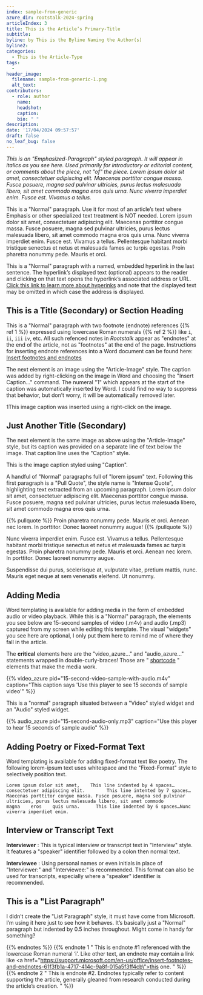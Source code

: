 ```yaml
---
index: sample-from-generic
azure_dir: rootstalk-2024-spring
articleIndex: 3
title: This is the Article’s Primary-Title
subtitle: 
byline: by This is the Byline Naming the Author(s)
byline2: 
categories: 
  - This is the Article-Type
tags: 
  - 
header_image: 
  filename: sample-from-generic-1.png
  alt_text: 
contributors: 
  - role: author 
    name: 
    headshot: 
    caption: 
    bio: " "
description: 
date: '17/04/2024 09:57:57'
draft: false 
no_leaf_bug: false
---
```


_This is an "Emphasized-Paragraph" styled paragraph. It will appear in italics as you see
 here. Used primarily for introductory or editorial content, or comments about the piece, not "of" the piece. Lorem
 ipsum dolor sit amet, consectetuer adipiscing elit. Maecenas porttitor congue massa. Fusce posuere, magna sed pulvinar
 ultricies, purus lectus malesuada libero, sit amet commodo magna eros quis urna. Nunc viverra imperdiet enim. Fusce
 est. Vivamus a tellus._

 This is a "Normal" paragraph. Use it for most of an article’s text where Emphasis or other specialized text treatment
 is NOT needed. Lorem ipsum dolor sit amet, consectetuer adipiscing elit. Maecenas porttitor congue massa. Fusce
 posuere, magna sed pulvinar ultricies, purus lectus malesuada libero, sit amet commodo magna eros quis urna. Nunc
 viverra imperdiet enim. Fusce est. Vivamus a tellus. Pellentesque habitant morbi tristique senectus et netus et
 malesuada fames ac turpis egestas. Proin pharetra nonummy pede. Mauris et orci.




 This is a "Normal" paragraph with a named, embedded hyperlink in the last sentence. The hyperlink’s displayed text
 (optional) appears to the reader and clicking on that text opens the hyperlink’s associated address or URL.
 [Click
 this link to learn more about hyperinks](https://support.microsoft.com/en-us/office/embed-or-link-to-a-file-in-word-8d1a0ffd-956d-4368-887c-b374237b8d3a) 
 and note that the displayed text may be omitted in which case the
 address is displayed.



## This is a Title (Secondary) or Section Heading

 This is a "Normal" paragraph with two footnote (endnote) references
 {{% ref 1 %}}
 expressed using lowercase Roman numerals
 {{% ref 2 %}}
 like `i`, `ii`, `iii` `iv`, etc. All such refenced notes in
 *Rootstalk* 
 appear as "endnotes" at the end of the article, not as "footnotes" at the end of the page. Instructions for inserting
 endnote references into a Word document can be found here:
 [Insert
 footnotes and endnotes](https://support.microsoft.com/en-us/office/insert-footnotes-and-endnotes-61f3fb1a-4717-414c-9a8f-015a5f3ff4cb) 




 The next element is an image using the "Article-Image" style. The caption was added by right-clicking on the image in
 Word and choosing the "Insert Caption…" command. The numeral "1" which appears at the start of the caption was
 automatically inserted by Word. I could find no way to suppress that behavior, but don’t worry, it will be
 automatically removed later.




 1This image caption was inserted using a right-click on the image.

## Just Another Title (Secondary)

 The next element is the same image as above using the "Article-Image" style, but its caption was provided on a
 separate line of text below the image. That caption line uses the "Caption" style.




 This is the image caption styled using "Caption".


 A handful of "Normal" paragraphs full of "lorem ipsum" text. Following this first paragraph is a "Pull Quote", the
 style name is "Intense Quote", highlighting text extracted from an upcoming paragraph. Lorem ipsum dolor sit amet,
 consectetuer adipiscing elit. Maecenas porttitor congue massa. Fusce posuere, magna sed pulvinar ultricies, purus
 lectus malesuada libero, sit amet commodo magna eros quis urna.



{{% pullquote %}}
Proin pharetra nonummy pede. Mauris et orci. Aenean nec lorem. In porttitor. Donec laoreet
 nonummy augue!
{{% /pullquote %}}

 Nunc viverra imperdiet enim. Fusce est. Vivamus a tellus. Pellentesque habitant morbi tristique senectus et netus et
 malesuada fames ac turpis egestas. Proin pharetra nonummy pede. Mauris et orci. Aenean nec lorem. In porttitor. Donec
 laoreet nonummy augue.




 Suspendisse dui purus, scelerisque at, vulputate vitae, pretium mattis, nunc. Mauris eget neque at sem venenatis
 eleifend. Ut nonummy.



## Adding Media

 Word templating is available for adding media in the form of embedded audio or video playback. While this is a
 "Normal" paragraph, the elements you see below are 15-second samples of video (.m4v) and audio (.mp3) captured from my
 screen while editing this template. The visual "widgets" you see here are optional, I only put them here to remind me
 of where they fall in the article.




 The
 **critical** 
 elements here are the "video_azure…" and "audio_azure…" statements wrapped in
 double-curly-braces! Those are "
 [shortcode](https://gohugo.io/content-management/shortcodes/) 
 " elements
 that make the media work.



{{% video_azure pid="15-second-video-sample-with-audio.m4v" caption="This caption says 'Use this player to see 15 seconds of sample video'" %}}

 This is a "normal" paragraph situated between a "Video" styled widget and an "Audio" styled widget.



{{% audio_azure pid="15-second-audio-only.mp3" caption="Use this player to hear 15 seconds of sample audio" %}}




## Adding Poetry or Fixed-Format Text

 Word templating is available for adding fixed-format text like poetry. The following lorem-ipsum text uses whitespace
 and the "Fixed-Format" style to selectively position text.




```
Lorem ipsum dolor sit amet,    This line indented by 4 spaces…consectetuer adipiscing elit.        This line intented by 7 spaces…Maecenas porttitor congue massa. Fusce posuere, magna sed pulvinar ultricies, purus lectus malesuada libero, sit amet commodo magna    eros    quis urna.      This line indented by 6 spaces…Nunc viverra imperdiet enim.
```

## Interview or Transcript Text

**Interviewer** 
 : This is typical interview or transcript text in "Interview" style. It features a
 "speaker" identifier followed by a colon then normal text.




**Interviewee** 
 : Using personal names or even initials in place of "Interviewer:" and
 "Interviewee:" is recommended. This format can also be used for transcripts, especially where a "speaker" identifier
 is recommended.



## This is a "List Paragraph"

 I didn’t create the "List Paragraph" style, it must have come from Microsoft. I’m using it
 here just to see how it behaves. It’s basically just a "Normal" paragraph but indented by 0.5 inches throughout. Might
 come in handy for something?



{{% endnotes %}} 
{{% endnote 1 " This is endnote #1 referenced with the lowercase Roman numeral ‘i’. Like other text, an endnote may contain a
 link like <a href=\"https://support.microsoft.com/en-us/office/insert-footnotes-and-endnotes-61f3fb1a-4717-414c-9a8f-015a5f3ff4cb\">this
 one</a>. " %}} 
{{% endnote 2 " This is endnote #2. Endnotes typically refer to content supporting the article, generally gleaned from research
 conducted during the article’s creation. " %}}

